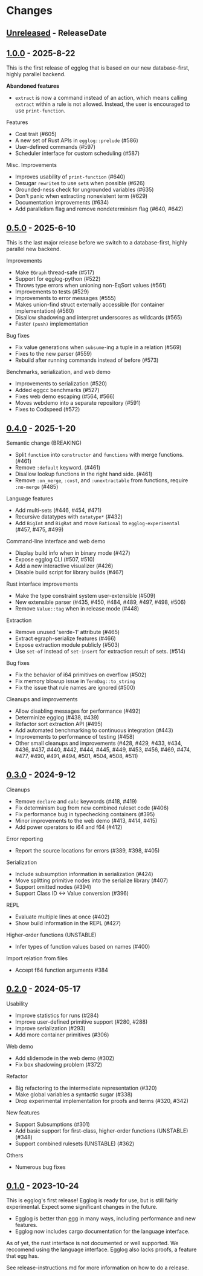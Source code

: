 # Changes

## [Unreleased] - ReleaseDate

## [1.0.0] - 2025-8-22

This is the first release of egglog that is based on our new database-first, highly parallel backend.

**Abandoned features**

- `extract` is now a command instead of an action, which means calling `extract` within a rule is not allowed.
  Instead, the user is encouraged to use `print-function`.

Features

- Cost trait (#605)
- A new set of Rust APIs in `egglog::prelude` (#586)
- User-defined commands (#597)
- Scheduler interface for custom scheduling (#587)

Misc. Improvements

- Improves usability of `print-function` (#640)
- Desugar `rewrite`s to use `set`s when possible (#626)
- Grounded-ness check for ungrounded variables (#635)
- Don't panic when extracting nonexistent term (#629) 
- Documentation improvements (#634)
- Add parallelism flag and remove nondeterminism flag (#640, #642)

## [0.5.0] - 2025-6-10

This is the last major release before we switch to a database-first, highly parallel new backend.

Improvements

- Make `EGraph` thread-safe (#517)
- Support for egglog-python (#522)
- Throws type errors when unioning non-EqSort values (#561)
- Improvements to tests (#529)
- Improvements to error messages (#555)
- Makes union-find struct externally accessible (for container implementation) (#560)
- Disallow shadowing and interpret underscores as wildcards (#565)
- Faster `(push)` implementation

Bug fixes

- Fix value generations when `subsume`-ing a tuple in a relation (#569)
- Fixes to the new parser (#559)
- Rebuild after running commands instead of before (#573)

Benchmarks, serialization, and web demo

- Improvements to serialization (#520)
- Added eggcc benchmarks (#527)
- Fixes web demo escaping (#564, #566)
- Moves webdemo into a separate repository (#591)
- Fixes to Codspeed (#572)

## [0.4.0] - 2025-1-20

Semantic change (BREAKING)

- Split `function` into `constructor` and `functions` with merge functions. (#461)
- Remove `:default` keyword. (#461)
- Disallow lookup functions in the right hand side. (#461)
- Remove `:on_merge`, `:cost`, and `:unextractable` from functions, require `:no-merge` (#485)

Language features

- Add multi-sets (#446, #454, #471)
- Recursive datatypes with `datatype*` (#432)
- Add `BigInt` and `BigRat` and move `Rational` to `egglog-experimental` (#457, #475, #499)

Command-line interface and web demo

- Display build info when in binary mode (#427)
- Expose egglog CLI (#507, #510)
- Add a new interactive visualizer (#426)
- Disable build script for library builds (#467)

Rust interface improvements

- Make the type constraint system user-extensible (#509)
- New extensible parser (#435, #450, #484, #489, #497, #498, #506)
- Remove `Value::tag` when in release mode (#448)

Extraction

- Remove unused 'serde-1' attribute (#465)
- Extract egraph-serialize features  (#466)
- Expose extraction module publicly (#503)
- Use `set-of` instead of `set-insert` for extraction result of sets. (#514)

Bug fixes

- Fix the behavior of i64 primitives on overflow (#502)
- Fix memory blowup issue in `TermDag::to_string`
- Fix the issue that rule names are ignored (#500)

Cleanups and improvements

- Allow disabling messages for performance (#492)
- Determinize egglog (#438, #439)
- Refactor sort extraction API (#495)
- Add automated benchmarking to continuous integration (#443)
- Improvements to performance of testing (#458)
- Other small cleanups and improvements (#428, #429, #433, #434, #436, #437, #440, #442, #444, #445, #449, #453, #456, #469, #474, #477, #490, #491, #494, #501, #504, #508, #511)

## [0.3.0] - 2024-9-12

Cleanups

- Remove `declare` and `calc` keywords (#418, #419)
- Fix determinism bug from new combined ruleset code (#406)
- Fix performance bug in typechecking containers (#395)
- Minor improvements to the web demo (#413, #414, #415)
- Add power operators to i64 and f64 (#412)

Error reporting

- Report the source locations for errors (#389, #398, #405)

Serialization

- Include subsumption information in serialization (#424)
- Move splitting primitive nodes into the serialize library (#407)
- Support omitted nodes (#394)
- Support Class ID <-> Value conversion (#396)

REPL

- Evaluate multiple lines at once (#402)
- Show build information in the REPL (#427)

Higher-order functions (UNSTABLE)

- Infer types of function values based on names (#400)

Import relation from files

- Accept f64 function arguments #384

## [0.2.0] - 2024-05-17

Usability

- Improve statistics for runs (#284)
- Improve user-defined primitive support (#280, #288)
- Improve serialization (#293)
- Add more container primitives (#306)

Web demo

- Add slidemode in the web demo (#302)
- Fix box shadowing problem (#372)

Refactor

- Big refactoring to the intermediate representation (#320)
- Make global variables a syntactic sugar (#338)
- Drop experimental implementation for proofs and terms (#320, #342)

New features

- Support Subsumptions (#301)
- Add basic support for first-class, higher-order functions (UNSTABLE) (#348)
- Support combined rulesets (UNSTABLE) (#362)

Others

- Numerous bug fixes

## [0.1.0] - 2023-10-24
This is egglog's first release! Egglog is ready for use, but is still fairly experimental. Expect some significant changes in the future.

- Egglog is better than [egg](https://github.com/egraphs-good/egg) in many ways, including performance and new features.
- Egglog now includes cargo documentation for the language interface.

As of yet, the rust interface is not documented or well supported. We reccomend using the language interface. Egglog also lacks proofs, a feature that egg has.


[Unreleased]: https://github.com/egraphs-good/egglog/compare/v1.0.0...HEAD
[0.1.0]: https://github.com/egraphs-good/egglog/tree/v0.1.0
[0.2.0]: https://github.com/egraphs-good/egglog/tree/v0.2.0
[0.3.0]: https://github.com/egraphs-good/egglog/tree/v0.3.0
[0.4.0]: https://github.com/egraphs-good/egglog/tree/v0.4.0
[0.5.0]: https://github.com/egraphs-good/egglog/tree/v0.5.0
[1.0.0]: https://github.com/egraphs-good/egglog/tree/v1.0.0


See release-instructions.md for more information on how to do a release.